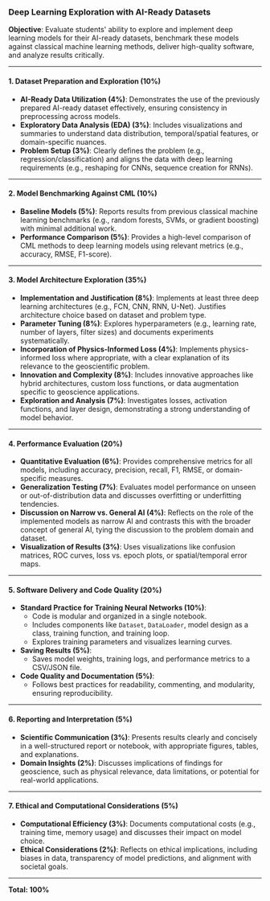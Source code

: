 ###  **Deep Learning Exploration with AI-Ready Datasets**

**Objective**: Evaluate students' ability to explore and implement deep learning models for their AI-ready datasets, benchmark these models against classical machine learning methods, deliver high-quality software, and analyze results critically.

---

#### **1. Dataset Preparation and Exploration (10%)**
- **AI-Ready Data Utilization (4%)**: Demonstrates the use of the previously prepared AI-ready dataset effectively, ensuring consistency in preprocessing across models.
- **Exploratory Data Analysis (EDA) (3%)**: Includes visualizations and summaries to understand data distribution, temporal/spatial features, or domain-specific nuances.
- **Problem Setup (3%)**: Clearly defines the problem (e.g., regression/classification) and aligns the data with deep learning requirements (e.g., reshaping for CNNs, sequence creation for RNNs).

---

#### **2. Model Benchmarking Against CML (10%)**
- **Baseline Models (5%)**: Reports results from previous classical machine learning benchmarks (e.g., random forests, SVMs, or gradient boosting) with minimal additional work.
- **Performance Comparison (5%)**: Provides a high-level comparison of CML methods to deep learning models using relevant metrics (e.g., accuracy, RMSE, F1-score).

---

#### **3. Model Architecture Exploration (35%)**
- **Implementation and Justification (8%)**: Implements at least three deep learning architectures (e.g., FCN, CNN, RNN, U-Net). Justifies architecture choice based on dataset and problem type.
- **Parameter Tuning (8%)**: Explores hyperparameters (e.g., learning rate, number of layers, filter sizes) and documents experiments systematically.
- **Incorporation of Physics-Informed Loss (4%)**: Implements physics-informed loss where appropriate, with a clear explanation of its relevance to the geoscientific problem.
- **Innovation and Complexity (8%)**: Includes innovative approaches like hybrid architectures, custom loss functions, or data augmentation specific to geoscience applications.
- **Exploration and Analysis (7%)**: Investigates losses, activation functions, and layer design, demonstrating a strong understanding of model behavior.

---

#### **4. Performance Evaluation (20%)**
- **Quantitative Evaluation (6%)**: Provides comprehensive metrics for all models, including accuracy, precision, recall, F1, RMSE, or domain-specific measures.
- **Generalization Testing (7%)**: Evaluates model performance on unseen or out-of-distribution data and discusses overfitting or underfitting tendencies.
- **Discussion on Narrow vs. General AI (4%)**: Reflects on the role of the implemented models as narrow AI and contrasts this with the broader concept of general AI, tying the discussion to the problem domain and dataset.
- **Visualization of Results (3%)**: Uses visualizations like confusion matrices, ROC curves, loss vs. epoch plots, or spatial/temporal error maps.

---

#### **5. Software Delivery and Code Quality (20%)**
- **Standard Practice for Training Neural Networks (10%)**:
    - Code is modular and organized in a single notebook.
    - Includes components like `Dataset`, `DataLoader`, model design as a class, training function, and training loop.
    - Explores training parameters and visualizes learning curves.
- **Saving Results (5%)**:
    - Saves model weights, training logs, and performance metrics to a CSV/JSON file.
- **Code Quality and Documentation (5%)**:
    - Follows best practices for readability, commenting, and modularity, ensuring reproducibility.

---

#### **6. Reporting and Interpretation (5%)**
- **Scientific Communication (3%)**: Presents results clearly and concisely in a well-structured report or notebook, with appropriate figures, tables, and explanations.
- **Domain Insights (2%)**: Discusses implications of findings for geoscience, such as physical relevance, data limitations, or potential for real-world applications.

---

#### **7. Ethical and Computational Considerations (5%)**
- **Computational Efficiency (3%)**: Documents computational costs (e.g., training time, memory usage) and discusses their impact on model choice.
- **Ethical Considerations (2%)**: Reflects on ethical implications, including biases in data, transparency of model predictions, and alignment with societal goals.

---

**Total: 100%**
